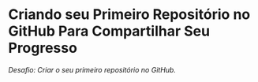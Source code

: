 # **Criando seu Primeiro Repositório no GitHub Para Compartilhar Seu Progresso**

_Desafio: Criar o seu primeiro repositório no GitHub._

